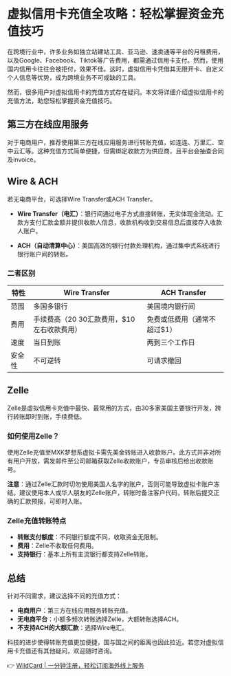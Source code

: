 # 虚拟信用卡充值全攻略：轻松掌握资金充值技巧

在跨境行业中，许多业务如独立站建站工具、亚马逊、速卖通等平台的月租费用，以及Google、Facebook、Tiktok等广告费用，都需通过信用卡支付。然而，使用国内信用卡往往会被拒付，效果不佳。这时，虚拟信用卡凭借其无限开卡、自定义个人信息等优势，成为跨境业务不可或缺的工具。

然而，很多用户对虚拟信用卡的充值方式存在疑问。本文将详细介绍虚拟信用卡的充值方法，助您轻松掌握资金充值技巧。

## 第三方在线应用服务

对于电商用户，推荐使用第三方在线应用服务进行转账充值，如连连、万里汇、空中云汇等。这种充值方式简单便捷，但需绑定收款方为供应商，且平台会抽查合同及invoice。

## Wire & ACH

若无电商平台，可选择Wire Transfer或ACH Transfer。

- **Wire Transfer（电汇）**：银行间通过电子方式直接转账，无实体现金流动。汇款方支付汇款金额并提供收款人信息，收款机构收到交易信息后直接存入收款人账户。
  
- **ACH（自动清算中心）**：美国高效的银行付款处理机构，通过集中式系统进行银行账户间的转账。

### 二者区别

| 特性       | Wire Transfer                 | ACH Transfer                  |
|------------|-------------------------------|-------------------------------|
| 范围       | 多国多银行                    | 美国境内银行间                |
| 费用       | 手续费高（$20~$30汇款费用，$10左右收款费用） | 免费或低费用（通常不超过$1）  |
| 速度       | 当日到账                      | 两到三个工作日                |
| 安全性     | 不可逆转                      | 可请求撤回                    |

## Zelle

Zelle是虚拟信用卡充值中最快、最常用的方式，由30多家美国主要银行开发，跨行转账即时到账，手续费低。

### 如何使用Zelle？

使用Zelle充值至MXK梦想系虚拟卡需先美金转账进入收款账户。此方式并非对所有用户开放，需发邮件至公司邮箱获取Zelle收款账户，专员审核后给出收款账号。

**注意**：通过Zelle汇款时切勿使用美国人名字的账户，否则可能导致虚拟卡账户冻结。建议使用本人或华人朋友的Zelle账户，转账时备注客户代码，转账后提交正确的汇款预报，可即时入账。

### Zelle充值转账特点

- **转账支付额度**：不同银行额度不同，收取资金无限制。
- **费用**：Zelle不收取任何费用。
- **支持银行**：基本上所有主流银行都支持Zelle转账。

## 总结

针对不同需求，建议选择不同的充值方式：

- **电商用户**：第三方在线应用服务转账充值。
- **无电商平台**：小额多频次转账选择Zelle，大额转账选择ACH。
- **不支持ACH的大额汇款**：选择Wire电汇。

科技的进步使得转账充值更加便捷，国与国之间的距离也因此拉近。若您对虚拟信用卡充值还有其他疑问，欢迎随时咨询。

👉 [WildCard | 一分钟注册，轻松订阅海外线上服务](https://bbtdd.com/WildCard)